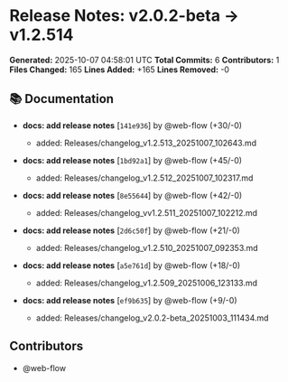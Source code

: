 # Release Notes: v2.0.2-beta → v1.2.514

**Generated:** 2025-10-07 04:58:01 UTC
**Total Commits:** 6
**Contributors:** 1
**Files Changed:** 165
**Lines Added:** +165
**Lines Removed:** -0

## 📚 Documentation

- **docs: add release notes** [`141e936`] by @web-flow (+30/-0)
  - added: Releases/changelog_v1.2.513_20251007_102643.md

- **docs: add release notes** [`1bd92a1`] by @web-flow (+45/-0)
  - added: Releases/changelog_v1.2.512_20251007_102317.md

- **docs: add release notes** [`8e55644`] by @web-flow (+42/-0)
  - added: Releases/changelog_vv1.2.511_20251007_102212.md

- **docs: add release notes** [`2d6c50f`] by @web-flow (+21/-0)
  - added: Releases/changelog_v1.2.510_20251007_092353.md

- **docs: add release notes** [`a5e761d`] by @web-flow (+18/-0)
  - added: Releases/changelog_v1.2.509_20251006_123133.md

- **docs: add release notes** [`ef9b635`] by @web-flow (+9/-0)
  - added: Releases/changelog_v2.0.2-beta_20251003_111434.md

## Contributors

- @web-flow

